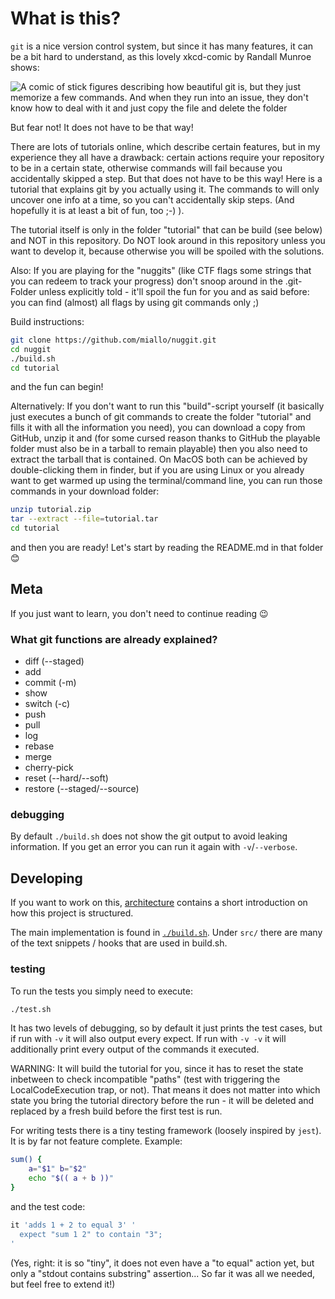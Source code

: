 # What is this?

`git` is a nice version control system, but since it has many features, it can be a bit hard to understand, as this lovely xkcd-comic by Randall Munroe shows:

![A comic of stick figures describing how beautiful git is, but they just memorize a few commands. And when they run into an issue, they don't know how to deal with it and just copy the file and delete the folder](https://imgs.xkcd.com/comics/git.png "If that doesn't fix it, git.txt contains the phone number of a friend of mine who understands git. Just wait through a few minutes of 'It's really pretty simple, just think of branches as...' and eventually you'll learn the commands that will fix everything.")

But fear not! It does not have to be that way!

There are lots of tutorials online, which describe certain features, but in my experience they all have a drawback: certain actions require your repository to be in a certain state, otherwise commands will fail because you accidentally skipped a step. But that does not have to be this way! Here is a tutorial that explains git by you actually using it. The commands to will only uncover one info at a time, so you can't accidentally skip steps. (And hopefully it is at least a bit of fun, too ;-) ).

The tutorial itself is only in the folder "tutorial" that can be build (see below) and NOT in this repository. Do NOT look around in this repository unless you want to develop it, because otherwise you will be spoiled with the solutions.

Also: If you are playing for the "nuggits" (like CTF flags some strings that you can redeem to track your progress) don't snoop around in the .git-Folder unless explicitly told - it'll spoil the fun for you and as said before: you can find (almost) all flags by using git commands only ;)

Build instructions:
```sh
git clone https://github.com/miallo/nuggit.git
cd nuggit
./build.sh
cd tutorial
```
and the fun can begin!

Alternatively: If you don't want to run this "build"-script yourself (it basically just executes a bunch of git commands to create the folder "tutorial" and fills it with all the information you need), you can download a copy from GitHub, unzip it and (for some cursed reason thanks to GitHub the playable folder must also be in a tarball to remain playable) then you also need to extract the tarball that is contained.
On MacOS both can be achieved by double-clicking them in finder, but if you are using Linux or you already want to get warmed up using the terminal/command line, you can run those commands in your download folder:
```sh
unzip tutorial.zip
tar --extract --file=tutorial.tar
cd tutorial
```
and then you are ready! Let's start by reading the README.md in that folder 😊


## Meta

If you just want to learn, you don't need to continue reading 😉

### What git functions are already explained?

- diff (--staged)
- add
- commit (-m)
- show
- switch (-c)
- push
- pull
- log
- rebase
- merge
- cherry-pick
- reset (--hard/--soft)
- restore (--staged/--source)

### debugging

By default `./build.sh` does not show the git output to avoid leaking information. If you get an error you can run it again with `-v`/`--verbose`.

## Developing

If you want to work on this, [architecture](./architecture.md) contains a short introduction on how this project is structured.

The main implementation is found in [`./build.sh`](./build.sh). Under `src/` there are many of the text snippets / hooks that are used in build.sh.

### testing

To run the tests you simply need to execute:
```sh
./test.sh
```
It has two levels of debugging, so by default it just prints the test cases, but if run with `-v` it will also output every expect. If run with `-v -v` it will additionally print every output of the commands it executed.

WARNING: It will build the tutorial for you, since it has to reset the state inbetween to check incompatible "paths" (test with triggering the LocalCodeExecution trap, or not). That means it does not matter into which state you bring the tutorial directory before the run - it will be deleted and replaced by a fresh build before the first test is run.

For writing tests there is a tiny testing framework (loosely inspired by `jest`). It is by far not feature complete. Example:
```sh
sum() {
    a="$1" b="$2"
    echo "$(( a + b ))"
}
```
and the test code:
```sh
it 'adds 1 + 2 to equal 3' '
  expect "sum 1 2" to contain "3";
'
```
(Yes, right: it is so "tiny", it does not even have a "to equal" action yet, but only a "stdout contains substring" assertion... So far it was all we needed, but feel free to extend it!)

